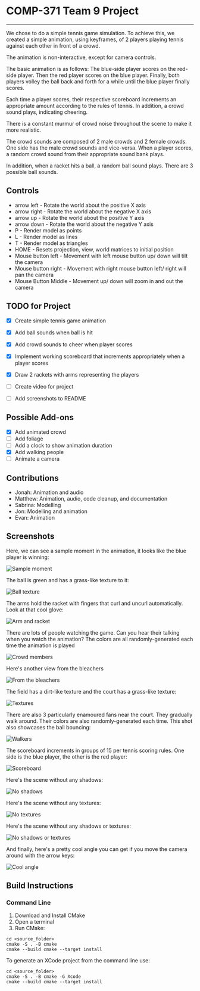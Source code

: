 # COMP-371 Team 9 Project

<hr />

We chose to do a simple tennis game simulation. To achieve this, we created a simple animation, using keyframes,
of 2 players playing tennis against each other in front of a crowd.

The animation is non-interactive, except for camera controls.

The basic animation is as follows: The blue-side player scores on the red-side player. Then the red player scores on the blue player.
Finally, both players volley the ball back and forth for a while until the blue player finally scores.

Each time a player scores, their respective scoreboard increments an appropriate amount according to the rules of tennis.
In addition, a crowd sound plays, indicating cheering.

There is a constant murmur of crowd noise throughout the scene to make it more realistic.

The crowd sounds are composed of 2 male crowds and 2 female crowds. One side has the male crowd sounds and vice-versa.
When a player scores, a random crowd sound from their appropriate sound bank plays.

In addition, when a racket hits a ball, a random ball sound plays. There are 3 possible ball sounds.

## Controls

 - arrow left - Rotate the world about the positive X axis
 - arrow right - Rotate the world about the negative X axis
 - arrow up - Rotate the world about the positive Y axis
 - arrow down - Rotate the world about the negative Y axis
 - P - Render model as points
 - L - Render model as lines
 - T - Render model as triangles
 - HOME - Resets projection, view, world matrices to initial position
 - Mouse button left - Movement with left mouse button up/ down will tilt the camera
 - Mouse button right - Movement with right mouse button left/ right will pan the camera
 - Mouse Button Middle - Movement up/ down will zoom in and out the camera

## TODO for Project

- [x] Create simple tennis game animation
- [x] Add ball sounds when ball is hit
- [x] Add crowd sounds to cheer when player scores
- [x] Implement working scoreboard that increments appropriately when a player scores
- [x] Draw 2 rackets with arms representing the players
- [ ] Create video for project
- [ ] Add screenshots to README 


## Possible Add-ons
- [x] Add animated crowd
- [ ] Add foliage
- [ ] Add a clock to show animation duration
- [x] Add walking people
- [ ] Animate a camera

## Contributions

- Jonah: Animation and audio
- Matthew: Animation, audio, code cleanup, and documentation
- Sabrina: Modelling
- Jon: Modelling and animation
- Evan: Animation

## Screenshots

Here, we can see a sample moment in the animation, it looks like the blue player is winning:

![Sample moment](src/Screenshots/A%20moment%20in%20the%20animation.png)

The ball is green and has a grass-like texture to it:

![Ball texture](src/Screenshots/Ball.png)

The arms hold the racket with fingers that curl and uncurl automatically. Look at that cool glove:

![Arm and racket](src/Screenshots/Arm%20with%20closed%20fist.png)

There are lots of people watching the game. Can you hear their talking when you watch the animation?
The colors are all randomly-generated each time the animation is played

![Crowd members](src/Screenshots/Crowd%20members.png)

Here's another view from the bleachers

![From the bleachers](src/Screenshots/From%20the%20bleachers.png)

The field has a dirt-like texture and the court has a grass-like texture:

![Textures](src/Screenshots/Textures.png)

There are also 3 particularly enamoured fans near the court. They gradually walk around.
Their colors are also randomly-generated each time. This shot also showcases the ball bouncing:

![Walkers](src/Screenshots/Walkers%20and%20bouncing%20ball.png)

The scoreboard increments in groups of 15 per tennis scoring rules. One side is the blue player, the other is the red player:

![Scoreboard](src/Screenshots/Scoreboard.png)

Here's the scene without any shadows:

![No shadows](src/Screenshots/No%20shadows.png)

Here's the scene without any textures:

![No textures](src/Screenshots/No%20Textures.png)

Here's the scene without any shadows or textures:

![No shadows or textures](src/Screenshots/No%20shadows%20or%20textures.png)

And finally, here's a pretty cool angle you can get if you move the camera around with the arrow keys:

![Cool angle](src/Screenshots/Interesting%20camera%20angle.png)

## Build Instructions

### Command Line

1. Download and Install CMake
2. Open a terminal
3. Run CMake:

```shell
cd <source_folder>
cmake -S . -B cmake
cmake --build cmake --target install
```

To generate an XCode project from the command line use:

```shell
cd <source_folder>
cmake -S . -B cmake -G Xcode
cmake --build cmake --target install
```
